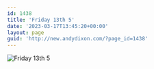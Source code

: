 ```yaml
---
id: 1438
title: 'Friday 13th 5'
date: '2023-03-17T13:45:20+00:00'
layout: page
guid: 'http://new.andydixon.com/?page_id=1438'
---
```


![Friday 13th 5](https://i0.wp.com/assets.g8x2.ldn.idrivee2-23.com/posters/Friday%2013th%205%2001.jpg?w=1200&ssl=1 "Friday 13th 5")